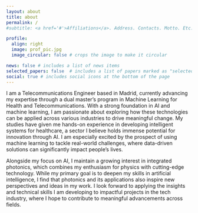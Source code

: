 ```yaml
---
layout: about
title: about
permalink: /
#subtitle: <a href='#'>Affiliations</a>. Address. Contacts. Motto. Etc.

profile:
  align: right
  image: prof_pic.jpg
  image_circular: false # crops the image to make it circular

news: false # includes a list of news items
selected_papers: false  # includes a list of papers marked as "selected={true}"
social: true # includes social icons at the bottom of the page
---
```


I am a Telecommunications Engineer based in Madrid, currently advancing my expertise through a dual master’s program in Machine Learning for Health and Telecommunications. With a strong foundation in AI and machine learning, I am passionate about exploring how these technologies can be applied across various industries to drive meaningful change. My studies have given me hands-on experience in developing intelligent systems for healthcare, a sector I believe holds immense potential for innovation through AI. I am especially excited by the prospect of using machine learning to tackle real-world challenges, where data-driven solutions can significantly impact people’s lives.

Alongside my focus on AI, I maintain a growing interest in integrated photonics, which combines my enthusiasm for physics with cutting-edge technology. While my primary goal is to deepen my skills in artificial intelligence, I find that photonics and its applications also inspire new perspectives and ideas in my work. I look forward to applying the insights and technical skills I am developing to impactful projects in the tech industry, where I hope to contribute to meaningful advancements across fields.
